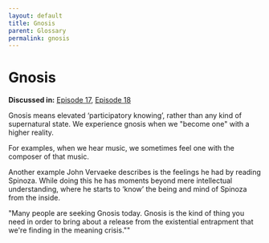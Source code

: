 ```yaml
---
layout: default
title: Gnosis
parent: Glossary
permalink: gnosis
---
```


# Gnosis

**Discussed in:** [Episode 17](/episodes/17), [Episode 18](/episodes/18)

Gnosis means elevated ‘participatory knowing’, rather than any kind of supernatural state. We experience gnosis when we "become one" with a higher reality.

For examples, when we hear music, we sometimes feel one with the composer of that music. 

Another example John Vervaeke describes is the feelings he had by reading Spinoza. While doing this he has moments beyond mere intellectual understanding, where he starts to ‘know’ the being and mind of Spinoza from the inside.

"Many people are seeking Gnosis today. Gnosis is the kind of thing you need in order to bring about a release from the existential entrapment that we're finding in the meaning crisis.""